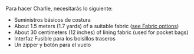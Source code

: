 Para hacer Charlie, necesitarás lo siguiente:

 - Suministros básicos de costura
 - About 1.5 meters (1.7 yards) of a suitable fabric ([see Fabric options](/docs/patterns/charlie/fabric))
 - About 30 centimeters (12 inches) of lining fabric (used for pocket bags)
 - Interfaz Fusible para los bolsillos traseros
 - Un zipper y botón para el vuelo

